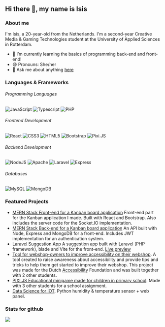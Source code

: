 ## Hi there 👋, my name is Isis

### About me
I'm Isis, a 20-year-old from the Netherlands. I'm a second-year Creative Media & Gaming Technologies student at the University of Applied Sciences in Rotterdam.

- 🌱 I’m currently learning the basics of programming back-end and front-end! 
- 😄 Pronouns: She/her 
- 💬 Ask me about anything [here](https://github.com/Isissss/Isissss/issues)

### Languages & Frameworks
<h6> Programming Languages  </h6>

![JavaScript](https://img.shields.io/badge/JavaScript-323330.svg?&style=flat-square&logo=javascript&logoColor=%23F7DF1E) 
![Typescript](https://img.shields.io/badge/TYPESCRIPT-%23007ACC.svg?&style=flat-square&logo=typescript&logoColor=white) 
![PHP](https://img.shields.io/badge/php-777BB4.svg?&style=flat-square&logo=PHP&logoColor=white) 
 

<h6> Frontend Development </h6>

![React](https://img.shields.io/badge/React-61DAFB?style=flat-square&logo=react&logoColor=white) 
![CSS3](https://img.shields.io/badge/CSS3-%231572B6.svg?&style=flat-square&logo=css3&logoColor=white) 
![HTML5](https://img.shields.io/badge/HTML5-E34F26.svg?&style=flat-square&logo=html5&logoColor=white) 
![Bootstrap](https://img.shields.io/badge/Bootstrap-7952B3?style=flat-square&logo=bootstrap&logoColor=white) 
![Pixi.JS](https://img.shields.io/badge/Pixi.JS-%23007ACC.svg?style=flat-square&logo=typescript&logoColor=white)


<h6> Backend Development </h6>

![NodeJS](https://img.shields.io/badge/NODEJS-339933.svg?&style=flat-square&logo=node.js&logoColor=white) 
![Apache](https://img.shields.io/badge/APACHE-D22128.svg?&style=flat-square&logo=apache&logoColor=white) 
![Laravel](https://img.shields.io/badge/laravel-FF2D20?style=flat-square&logo=laravel&logoColor=white) 
![Express](https://img.shields.io/badge/express-000000?style=flat-square&logo=express&logoColor=white)

<h6> Databases </h6> 

![MySQL](https://img.shields.io/badge/MySQL-4479A1.svg?&style=flat-square&logo=mysql&logoColor=white)
![MongoDB](https://img.shields.io/badge/MONGODB-47A248.svg?&style=flat-square&logo=mongodb&logoColor=white) 

### Featured Projects
- [MERN Stack Front-end for a Kanban board application](https://github.com/Isissss/MERN-Frontend) Front-end part for the Kanban application I made. Built with React and Bootstrap. Also includes the server code for the Socket.IO implementation. 
- [MERN Stack Back-end for a Kanban board application](https://github.com/Isissss/MERN-backend) An API built with Node, Express and MongoDB for a front-end. Includes JWT implementation for an authentication system.  
- [Laravel Suggestion App](https://github.com/Isissss/Laravel-Suggestion-App) A suggestion app built with Laravel (PHP framework), blade and Vite for the front-end. [Live preview](https://iettech.nl) 
- [Tool for webshop-owners to improve accessibility on their webshop](https://github.com/Isissss/AccessibilityAID). A tool created to raise awareness about accessibility and provide tips and tricks to help them get started to improve their webshop. This project was made for the Dutch [Accessibility](https://www.accessibility.nl/) Foundation and was built together with 2 other students. 
- [PIXI.JS Educational minigame made for children in primary school](https://github.com/Isissss/CLE4/). Made with 3 other students for a school assignment. 
- [Data Science for IOT](https://github.com/Isissss/Data-SCI-02). Python humidity & temperature sensor + web panel. 
 
### Stats for github
<img src="https://github-readme-stats.vercel.app/api?username=Isissss&count_private=true&show_icons=true&theme=github_dark"></img>
 

 
